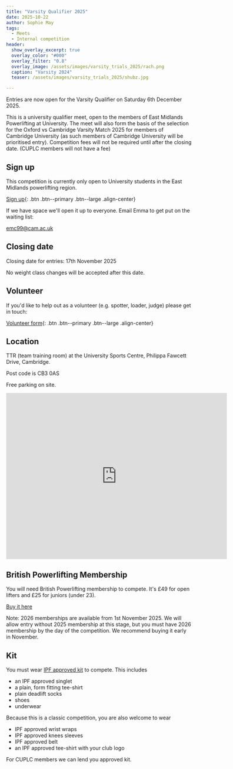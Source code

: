 ```yaml
---
title: "Varsity Qualifier 2025"
date: 2025-10-22
author: Sophie May
tags:
  - Meets
  - Internal competition
header:
  show_overlay_excerpt: true
  overlay_color: "#000"
  overlay_filter: "0.8"
  overlay_image: /assets/images/varsity_trials_2025/rach.png
  caption: "Varsity 2024"
  teaser: /assets/images/varsity_trials_2025/shubz.jpg

---
```


Entries are now open for the Varsity Qualifier on Saturday 6th December 2025.

This is a university qualifier meet, open to the members of East Midlands
Powerlifting at University. The meet will also form the basis of the selection
for the Oxford vs Cambridge Varsity Match 2025 for members of Cambridge
University (as such members of Cambridge University will be prioritised entry).
Competition fees will not be required until after the closing date.
(CUPLC members will not have a fee)

## Sign up

This competition is currently only open to University students in the East
Midlands powerlifting region.

[Sign up](https://docs.google.com/forms/d/e/1FAIpQLSe6ZVnsisNhlV_YRrh0JlMlEtFVJdXP3K_jnzpDTovl1M6_pg/viewform?usp=dialog){: .btn .btn--primary .btn--large .align-center}

If we have space we'll open it up to everyone. Email Emma to get put on the waiting list:

emc99@cam.ac.uk

## Closing date

Closing date for entries: 17th November 2025

No weight class changes will be accepted after this date.

## Volunteer

If you'd like to help out as a volunteer (e.g. spotter, loader, judge) please get in touch:

[Volunteer form](https://forms.gle/vAGts59UYeBd7jZZ7){: .btn .btn--primary .btn--large .align-center}

## Location

TTR (team training room) at the University Sports Centre, Philippa Fawcett Drive, Cambridge.

Post code is CB3 0AS

Free parking on site.

<iframe src="https://www.google.com/maps/embed?pb=!1m14!1m8!1m3!1d3080.3275941236157!2d0.0867391083547615!3d52.20963494791632!3m2!1i1024!2i768!4f13.1!3m3!1m2!1s0x47d8774861d9ffdf%3A0xb73d0c1fc075bba2!2sSports%20Centre%20and%20Gym%2C%20University%20of%20Cambridge!5e0!3m2!1sen!2suk!4v1747913439056!5m2!1sen!2suk" width="600" height="450" style="border:0;" allowfullscreen="" loading="lazy" referrerpolicy="no-referrer-when-downgrade"></iframe>

## British Powerlifting Membership

You will need British Powerlifting membership to compete. It's £49 for open
lifters and £25 for juniors (under 23).

[Buy it here](https://www.britishpowerlifting.org/buy-membership)

Note: 2026 memberships are available from 1st November 2025. We will allow entry
without 2025 membership at this stage, but you must have 2026 membership by the
day of the competition. We recommend buying it early in November.

## Kit

You must wear [IPF approved kit](https://www.powerlifting.sport/fileadmin/ipf/data/rules/approved-list/Approved__List_2023-2026_V3_08_04.pdf)
to compete. This includes

* an IPF approved singlet
* a plain, form fitting tee-shirt
* plain deadlift socks
* shoes
* underwear

Because this is a classic competition, you are also welcome to wear

* IPF approved wrist wraps
* IPF approved knees sleeves
* IPF approved belt
* an IPF approved tee-shirt with your club logo 

For CUPLC members we can lend you approved kit.